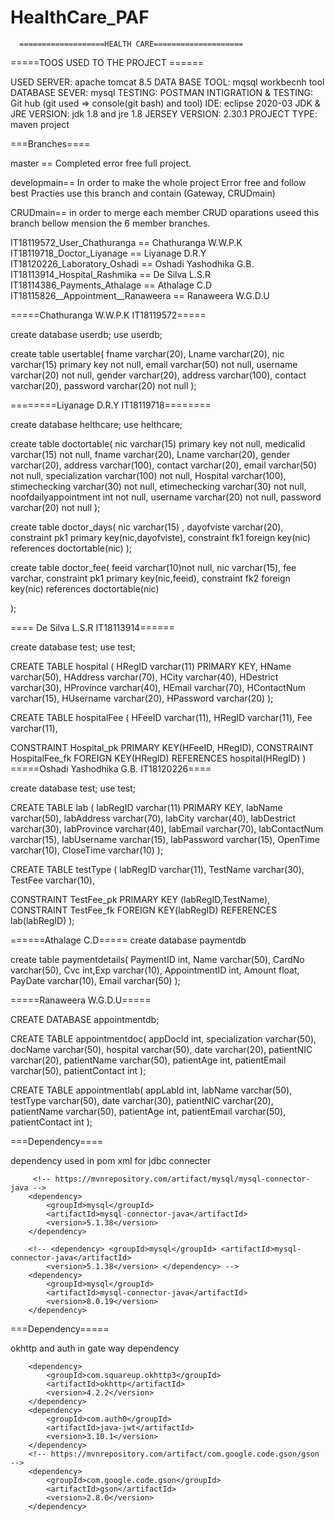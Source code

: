 # HealthCare_PAF

      ===================HEALTH CARE====================


=====TOOS USED TO THE PROJECT ======

USED SERVER: apache tomcat 8.5
DATA BASE TOOL: mqsql workbecnh tool
DATABASE SEVER: mysql
TESTING: POSTMAN
INTIGRATION & TESTING: Git hub
(git used => console(git bash) and tool)
IDE: eclipse 2020-03
JDK & JRE VERSION: jdk 1.8 and jre 1.8
JERSEY VERSION: 2.30.1
PROJECT TYPE: maven project

===Branches====

master == Completed error free full project. 

developmain==  In order to make the whole project Error free and follow best Practies use this branch and contain (Gateway, CRUDmain) 

CRUDmain==  in order to merge each member CRUD oparations useed this branch bellow mension the 6 member branches.

IT18119572_User_Chathuranga 	   == Chathuranga W.W.P.K
IT18119718_Doctor_Liyanage  	   == Liyanage D.R.Y
IT18120226_Laboratory_Oshadi 	   == Oshadi Yashodhika G.B.
IT18113914_Hospital_Rashmika       == De Silva L.S.R
IT18114386_Payments_Athalage       == Athalage C.D
IT18115826__Appointment__Ranaweera == Ranaweera W.G.D.U

=====Chathuranga W.W.P.K IT18119572=====

create database userdb;
use userdb;

create table usertable(
fname varchar(20),
Lname varchar(20),
nic varchar(15) primary key not null,
email varchar(50) not null,
username varchar(20) not null,
gender varchar(20),
address varchar(100),
contact varchar(20),
password varchar(20) not null
);

========Liyanage D.R.Y IT18119718========

create database helthcare;
use helthcare;

create table doctortable(
nic varchar(15) primary key not null,
medicalid varchar(15) not null,
fname varchar(20),
Lname varchar(20),
gender varchar(20),
address varchar(100),
contact varchar(20),
email varchar(50) not null,
specialization varchar(100) not null,
Hospital varchar(100),
stimechecking varchar(30) not null,
etimechecking varchar(30) not null,
noofdailyappointment int not null,
username varchar(20) not null,
password varchar(20) not null
);


create table doctor_days(
nic varchar(15) ,
dayofviste varchar(20),
constraint pk1 primary key(nic,dayofviste),
constraint fk1 foreign key(nic) references doctortable(nic)
);

create table doctor_fee(
feeid varchar(10)not null,
nic varchar(15),
fee varchar,
constraint pk1 primary key(nic,feeid),
constraint fk2 foreign key(nic) references doctortable(nic)

);


==== De Silva L.S.R IT18113914======

create database test;
use test;

CREATE TABLE hospital
(
HRegID varchar(11) PRIMARY KEY,
HName varchar(50),
HAddress varchar(70),
HCity varchar(40),
HDestrict varchar(30),
HProvince varchar(40),
HEmail varchar(70),
HContactNum varchar(15),
HUsername varchar(20),
HPassword varchar(20)
);

CREATE TABLE hospitalFee
(
HFeeID varchar(11),
HRegID varchar(11),
Fee varchar(11),

CONSTRAINT Hospital_pk   PRIMARY KEY(HFeeID, HRegID),
CONSTRAINT HospitalFee_fk FOREIGN KEY(HRegID) REFERENCES hospital(HRegID)
)
=====Oshadi Yashodhika G.B. IT18120226====

create database test;
use test;

CREATE TABLE lab
(
labRegID varchar(11) PRIMARY KEY,
labName varchar(50),
labAddress varchar(70),
labCity varchar(40),
labDestrict varchar(30),
labProvince varchar(40),
labEmail varchar(70),
labContactNum varchar(15),
labUsername varchar(15),
labPassword varchar(15),
OpenTime varchar(10),
CloseTime varchar(10)
);

CREATE TABLE testType
(
labRegID varchar(11),
TestName varchar(30),
TestFee varchar(10),

CONSTRAINT TestFee_pk PRIMARY KEY (labRegID,TestName),
CONSTRAINT TestFee_fk FOREIGN KEY(labRegID) REFERENCES lab(labRegID)
);

======Athalage C.D=====
create database paymentdb

create table paymentdetails(
PaymentID int,
Name varchar(50),
CardNo varchar(50),
Cvc int,Exp varchar(10),
AppointmentID int,
Amount float,
PayDate varchar(10),
Email varchar(50)
);

=====Ranaweera W.G.D.U=====

CREATE DATABASE appointmentdb;

CREATE TABLE appointmentdoc(
appDocId int,
specialization varchar(50),
docName varchar(50),
hospital varchar(50),
date varchar(20),
patientNIC varchar(20),
patientName varchar(50),
patientAge int,
patientEmail varchar(50),
patientContact int
);

CREATE TABLE appointmentlab(
appLabId int,
labName varchar(50),
testType varchar(50),
date varchar(30),
patientNIC varchar(20),
patientName varchar(50),
patientAge int,
patientEmail varchar(50),
patientContact int
);

===Dependency====

dependency used in pom xml for jdbc connecter

	     <!-- https://mvnrepository.com/artifact/mysql/mysql-connector-java -->
		<dependency>
			<groupId>mysql</groupId>
			<artifactId>mysql-connector-java</artifactId>
			<version>5.1.38</version>
		</dependency> 

		<!-- <dependency> <groupId>mysql</groupId> <artifactId>mysql-connector-java</artifactId> 
			<version>5.1.38</version> </dependency> -->
		<dependency>
			<groupId>mysql</groupId>
			<artifactId>mysql-connector-java</artifactId>
			<version>8.0.19</version>
		</dependency>

===Dependency=====

 okhttp  and auth in gate way dependency 

		<dependency>
			<groupId>com.squareup.okhttp3</groupId>
			<artifactId>okhttp</artifactId>
			<version>4.2.2</version>
		</dependency>
		<dependency>
			<groupId>com.auth0</groupId>
			<artifactId>java-jwt</artifactId>
			<version>3.10.1</version>
		</dependency>
		<!-- https://mvnrepository.com/artifact/com.google.code.gson/gson -->
		<dependency>
			<groupId>com.google.code.gson</groupId>
			<artifactId>gson</artifactId>
			<version>2.8.0</version>
		</dependency>

